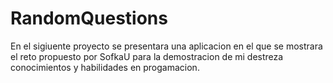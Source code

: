 # RandomQuestions
En el sigiuente proyecto se presentara una aplicacion en el que se mostrara el reto propuesto por SofkaU para la demostracion de mi destreza conocimientos y habilidades en progamacion.
